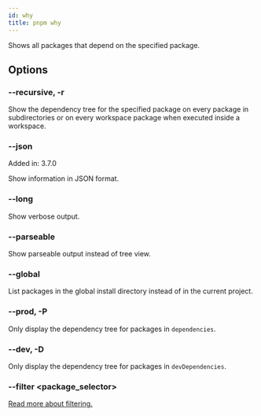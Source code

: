 ```yaml
---
id: why
title: pnpm why
---
```


Shows all packages that depend on the specified package.

## Options

### --recursive, -r

Show the dependency tree for the specified package on every package in
subdirectories or on every workspace package when executed inside a workspace.

### --json

Added in: 3.7.0

Show information in JSON format.

### --long

Show verbose output.

### --parseable

Show parseable output instead of tree view.

### --global

List packages in the global install directory instead of in the current project.

### --prod, -P

Only display the dependency tree for packages in `dependencies`.

### --dev, -D

Only display the dependency tree for packages in `devDependencies`.

### --filter &lt;package_selector\>

[Read more about filtering.](../filtering)
